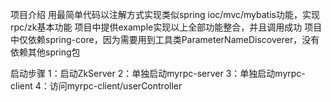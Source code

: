 项目介绍
用最简单代码以注解方式实现类似spring ioc/mvc/mybatis功能，实现rpc/zk基本功能
项目中提供example实现以上全部功能整合，并且调用成功
项目中仅依赖spring-core，因为需要用到工具类ParameterNameDiscoverer，没有依赖其他spring包

启动步骤
1：启动ZkServer
2：单独启动myrpc-server
3：单独启动myrpc-client
4：访问myrpc-client/userController
